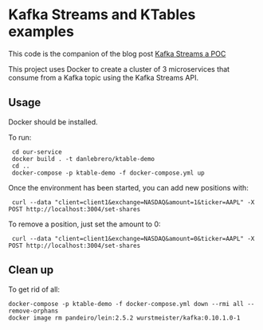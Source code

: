 # Kafka Streams and KTables examples

This code is the companion of the blog post [Kafka Streams a POC]()

This project uses Docker to create a cluster of 3 microservices that consume from a Kafka topic using the
Kafka Streams API.

## Usage

Docker should be installed.

To run:

     cd our-service
     docker build . -t danlebrero/ktable-demo
     cd ..
     docker-compose -p ktable-demo -f docker-compose.yml up
     
Once the environment has been started, you can add new positions with:

     curl --data "client=client1&exchange=NASDAQ&amount=1&ticker=AAPL" -X POST http://localhost:3004/set-shares

To remove a position, just set the amount to 0:

     curl --data "client=client1&exchange=NASDAQ&amount=0&ticker=AAPL" -X POST http://localhost:3004/set-shares
     
## Clean up

To get rid of all:

    docker-compose -p ktable-demo -f docker-compose.yml down --rmi all --remove-orphans
    docker image rm pandeiro/lein:2.5.2 wurstmeister/kafka:0.10.1.0-1
    
    
    